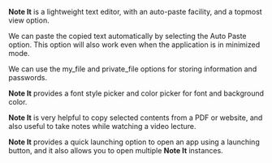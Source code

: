 **Note It** is a lightweight text editor, with an auto-paste facility, and a topmost view option.



We can paste the copied text automatically by selecting the Auto Paste option. This option will also work even when the application is in minimized mode.



We can use the my\_file and private\_file options for storing information and passwords.



**Note It** provides a font style picker and color picker for font and background color.



**Note It** is very helpful to copy selected contents from a PDF or website, and also useful to take notes while watching a video lecture.



**Note It** provides a quick launching option to open an app using a launching button, and it also allows you to open multiple **Note It** instances.

